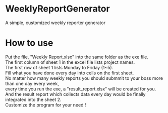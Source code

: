 WeeklyReportGenerator
=====================

A simple, customized weekly reporter generator

How to use
=====================

Put the file, "Weekly Report.xlsx" into the same folder as the exe file.<br>
The first column of sheet 1 in the excel file lists project names.<br>
The first row of sheet 1 lists Monday to Friday (1~5).<br>
Fill what you have done every day into cells on the first sheet.<br>
No matter how many weekly reports you should submmit to your boss more than one day every week,<br>
every time you run the exe, a "result_report.xlsx" will be created for you.<br>
And the result report which collects data every day would be finally integrated into the sheet 2.<br>
Customize the program for your need !
